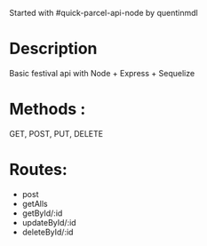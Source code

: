 Started with #quick-parcel-api-node by quentinmdl

# Description 

Basic festival api with Node + Express + Sequelize

# Methods : 

GET, POST, PUT, DELETE

# Routes: 

- post
- getAlls
- getById/:id
- updateById/:id
- deleteById/:id





  
  
  
  
  
